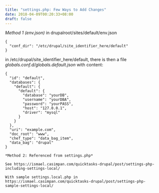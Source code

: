 ```yaml
---
title: "settings.php: Few Ways to Add Changes"
date: 2018-04-09T00:20:33+08:00
draft: false
---
```


*Method 1 (env.json)*
in drupalroot/sites/default/env.json

```
{
  "conf_dir": "/etc/drupal/site_identifier_here/default"
}

```

in /etc/drupal/site_identifier_here/default, there is then a file _globals.conf.d/globals.default.json_ with content:

```
{
  "id": "default",
  "databases": {
    "default": {
      "default": {
        "database": "yourDB",
        "username": "yourDBA",
        "password": "yourPASS",
        "host": "127.0.0.1",
        "driver": "mysql"
      }
    }
  },
  "uri": "example.com",
  "doc_root": "www",
  "chef_type": "data_bag_item",
  "data_bag": "drupal"
}

*Method 2: Referenced from settings.php*

See https://ismael.casimpan.com/quicktasks-drupal/post/settings-php-including-settings-local/

With sample settings.local.php in https://ismael.casimpan.com/quicktasks-drupal/post/settings-php-sample-settings-local/

